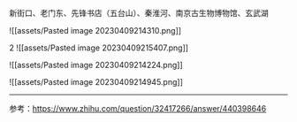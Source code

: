 

新街口、老门东、先锋书店（五台山）、秦淮河、南京古生物博物馆、玄武湖




![[assets/Pasted image 20230409214310.png]]

2
![[assets/Pasted image 20230409215407.png]]


![[assets/Pasted image 20230409214224.png]]






![[assets/Pasted image 20230409214945.png]]

---

参考：https://www.zhihu.com/question/32417266/answer/440398646